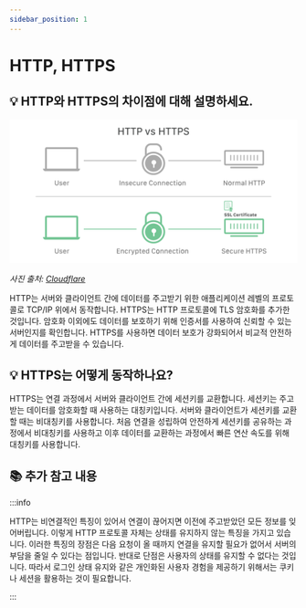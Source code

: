 ```yaml
---
sidebar_position: 1
---
```


# HTTP, HTTPS

## 💡 HTTP와 HTTPS의 차이점에 대해 설명하세요.

![http-vs-https](./img/http-vs-https.png)

_사진 출처: [Cloudflare](https://www.cloudflare.com/ko-kr/learning/ssl/why-is-http-not-secure/)_

HTTP는 서버와 클라이언트 간에 데이터를 주고받기 위한 애플리케이션 레벨의 프로토콜로 TCP/IP 위에서 동작합니다.
HTTPS는 HTTP 프로토콜에 TLS 암호화를 추가한 것입니다.
암호화 이외에도 데이터를 보호하기 위해 인증서를 사용하여 신뢰할 수 있는 서버인지를 확인합니다.
HTTPS를 사용하면 데이터 보호가 강화되어서 비교적 안전하게 데이터를 주고받을 수 있습니다.

## 💡 HTTPS는 어떻게 동작하나요?

HTTPS는 연결 과정에서 서버와 클라이언트 간에 세션키를 교환합니다. 세션키는 주고받는 데이터를 암호화할 때 사용하는 대칭키입니다. 서버와 클라이언트가 세션키를 교환할 때는 비대칭키를 사용합니다. 처음 연결을 성립하여 안전하게 세션키를 공유하는 과정에서 비대칭키를 사용하고 이후 데이터를 교환하는 과정에서 빠른 연산 속도를 위해 대칭키를 사용합니다.

## 📚 추가 참고 내용

:::info

HTTP는 비연결적인 특징이 있어서 연결이 끊어지면 이전에 주고받았던 모든 정보를 잊어버립니다. 이렇게 HTTP 프로토콜 자체는 상태를 유지하지 않는 특징을 가지고 있습니다. 이러한 특징의 장점은 다음 요청이 올 때까지 연결을 유지할 필요가 없어서 서버의 부담을 줄일 수 있다는 점입니다. 반대로 단점은 사용자의 상태를 유지할 수 없다는 것입니다. 따라서 로그인 상태 유지와 같은 개인화된 사용자 경험을 제공하기 위해서는 쿠키나 세션을 활용하는 것이 필요합니다.

:::
